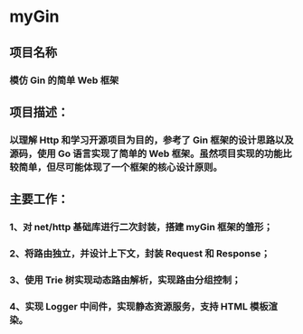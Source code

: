 # myGin
## 项目名称
### 模仿 Gin 的简单 Web 框架
## 项目描述：
### 以理解 Http 和学习开源项目为目的，参考了 Gin 框架的设计思路以及源码，使用 Go 语言实现了简单的 Web 框架。虽然项目实现的功能比较简单，但尽可能体现了一个框架的核心设计原则。
## 主要工作：
### 1、对 net/http 基础库进行二次封装，搭建 myGin 框架的雏形；
### 2、将路由独立，并设计上下文，封装 Request 和 Response；
### 3、使用 Trie 树实现动态路由解析，实现路由分组控制；
### 4、实现 Logger 中间件，实现静态资源服务，支持 HTML 模板渲染。
